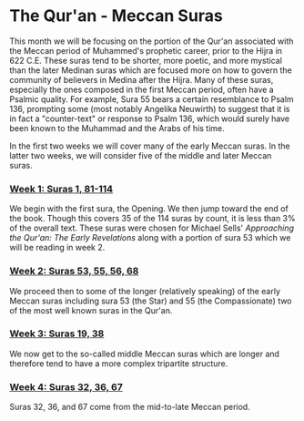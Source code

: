 # The Qur'an - Meccan Suras

This month we will be focusing on the portion of the Qur'an associated with the Meccan period of Muhammed's prophetic career, prior to the Hijra in 622 C.E. These suras tend to be shorter, more poetic, and more mystical than the later Medinan suras which are focused more on how to govern the community of believers in Medina after the Hijra. Many of these suras, especially the ones composed in the first Meccan period, often have a Psalmic quality. For example, Sura 55 bears a certain resemblance to Psalm 136, prompting some \(most notably Angelika Neuwirth\) to suggest that it is in fact a "counter-text" or response to Psalm 136, which would surely have been known to the Muhammad and the Arabs of his time.

In the first two weeks we will cover many of the early Meccan suras. In the latter two weeks, we will consider five of the middle and later Meccan suras.

### [Week 1: Suras 1, 81-114](/quran/sura-1.md)

We begin with the first sura, the Opening. We then jump toward the end of the book. Though this covers 35 of the 114 suras by count, it is less than 3% of the overall text. These suras were chosen for Michael Sells' _Approaching the Qur'an: The Early Revelations_ along with a portion of sura 53 which we will be reading in week 2.

### [Week 2: Suras 53, 55, 56, 68](/quran/week-2-suras-53-55-56-68.md)

We proceed then to some of the longer \(relatively speaking\) of the early Meccan suras including sura 53 \(the Star\) and 55 \(the Compassionate\) two of the most well known suras in the Qur'an.

### [Week 3: Suras 19, 38](/quran/week-3-suras-19-38.md)

We now get to the so-called middle Meccan suras which are longer and therefore tend to have a more complex tripartite structure.

### [Week 4: Suras 32, 36, 67](/quran/week-4-suras-36-67-32.md)

Suras 32, 36, and 67 come from the mid-to-late Meccan period.

